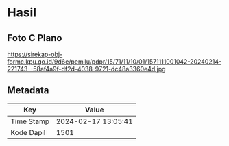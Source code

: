 # Hasil

## Foto C Plano

https://sirekap-obj-formc.kpu.go.id/9d6e/pemilu/pdpr/15/71/11/10/01/1571111001042-20240214-221743--58af4a9f-df2d-4038-9721-dc48a3360e4d.jpg


## Metadata

| Key        | Value               |
| ---------- | ------------------- |
| Time Stamp | 2024-02-17 13:05:41 |
| Kode Dapil | 1501                |



